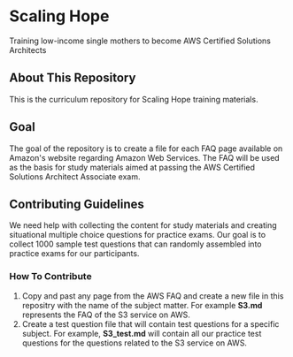 # Scaling Hope
Training low-income single mothers to become AWS Certified Solutions Architects

## About This Repository
This is the curriculum repository for Scaling Hope training materials.

## Goal
The goal of the repository is to create a file for each FAQ page available on Amazon's website regarding Amazon Web Services. The FAQ will be used as the basis for study materials aimed at passing the AWS Certified Solutions Architect Associate exam. 

## Contributing Guidelines
We need help with collecting the content for study materials and creating situational multiple choice questions for practice exams. Our goal is to collect 1000 sample test questions that can randomly assembled into practice exams for our participants.

### How To Contribute
1. Copy and past any page from the AWS FAQ and create a new file in this repositry with the name of the subject matter. For example **S3.md** represents the FAQ of the S3 service on AWS. 
2. Create a test question file that will contain test questions for a specific subject. For example, **S3_test.md** will contain all our practice test questions for the questions related to the S3 service on AWS.
